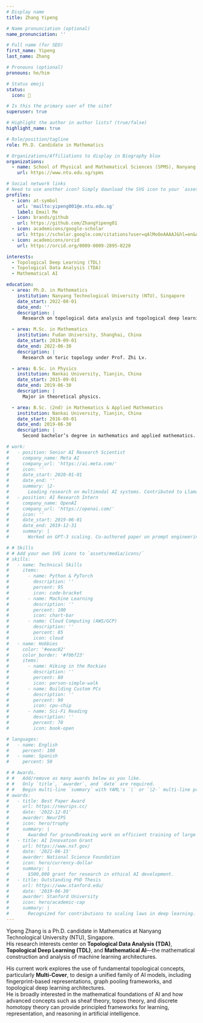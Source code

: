 ```yaml
---
# Display name
title: Zhang Yipeng

# Name pronunciation (optional)
name_pronunciation: ''

# Full name (for SEO)
first_name: Yipeng
last_name: Zhang

# Pronouns (optional)
pronouns: he/him

# Status emoji
status:
  icon: 📘

# Is this the primary user of the site?
superuser: true

# Highlight the author in author lists? (true/false)
highlight_name: true

# Role/position/tagline
role: Ph.D. Candidate in Mathematics

# Organizations/Affiliations to display in Biography blox
organizations:
  - name: School of Physical and Mathematical Sciences (SPMS), Nanyang Technological University (NTU)
    url: https://www.ntu.edu.sg/spms

# Social network links
# Need to use another icon? Simply download the SVG icon to your `assets/media/icons/` folder.
profiles:
  - icon: at-symbol
    url: 'mailto:yipeng001@e.ntu.edu.sg'
    label: Email Me
  - icon: brands/github
    url: https://github.com/ZhangYipeng01
  - icon: academicons/google-scholar
    url: https://scholar.google.com/citations?user=qAlMoOoAAAAJ&hl=en&oi=sra
  - icon: academicons/orcid
    url: https://orcid.org/0009-0009-2895-0220

interests:
  - Topological Deep Learning (TDL)
  - Topological Data Analysis (TDA)
  - Mathematical AI

education:
  - area: Ph.D. in Mathematics
    institution: Nanyang Technological University (NTU), Singapore
    date_start: 2022-08-01
    date_end: ''
    description: |
      Research on topological data analysis and topological deep learning under Prof. Kelin Xia.

  - area: M.Sc. in Mathematics
    institution: Fudan University, Shanghai, China
    date_start: 2019-09-01
    date_end: 2022-06-30
    description: |
      Research on toric topology under Prof. Zhi Lv.

  - area: B.Sc. in Physics
    institution: Nankai University, Tianjin, China
    date_start: 2015-09-01
    date_end: 2019-06-30
    description: |
      Major in theoretical physics.

  - area: B.Sc. (2nd) in Mathematics & Applied Mathematics
    institution: Nankai University, Tianjin, China
    date_start: 2016-09-01
    date_end: 2019-06-30
    description: |
      Second bachelor’s degree in mathematics and applied mathematics.

# work:
#   - position: Senior AI Research Scientist
#     company_name: Meta AI
#     company_url: 'https://ai.meta.com/'
#     icon: ''
#     date_start: 2020-01-01
#     date_end: ''
#     summary: |2-
#       Leading research on multimodal AI systems. Contributed to Llama 2 and other open-source models. 50+ citations in 3 years.
#   - position: AI Research Intern
#     company_name: OpenAI
#     company_url: 'https://openai.com/'
#     icon: ''
#     date_start: 2019-06-01
#     date_end: 2019-12-31
#     summary: |
#       Worked on GPT-3 scaling. Co-authored paper on prompt engineering.

# # Skills
# # Add your own SVG icons to `assets/media/icons/`
# skills:
#   - name: Technical Skills
#     items:
#       - name: Python & PyTorch
#         description: ''
#         percent: 95
#         icon: code-bracket
#       - name: Machine Learning
#         description: ''
#         percent: 100
#         icon: chart-bar
#       - name: Cloud Computing (AWS/GCP)
#         description: ''
#         percent: 85
#         icon: cloud
#   - name: Hobbies
#     color: '#eeac02'
#     color_border: '#f0bf23'
#     items:
#       - name: Hiking in the Rockies
#         description: ''
#         percent: 80
#         icon: person-simple-walk
#       - name: Building Custom PCs
#         description: ''
#         percent: 90
#         icon: cpu-chip
#       - name: Sci-Fi Reading
#         description: ''
#         percent: 70
#         icon: book-open

# languages:
#   - name: English
#     percent: 100
#   - name: Spanish
#     percent: 50

# # Awards.
# #   Add/remove as many awards below as you like.
# #   Only `title`, `awarder`, and `date` are required.
# #   Begin multi-line `summary` with YAML's `|` or `|2-` multi-line prefix and indent 2 spaces below.
# awards:
#   - title: Best Paper Award
#     url: https://neurips.cc/
#     date: '2022-12-01'
#     awarder: NeurIPS
#     icon: hero/trophy
#     summary: |
#       Awarded for groundbreaking work on efficient training of large models.
#   - title: AI Innovation Grant
#     url: https://www.nsf.gov/
#     date: '2021-06-15'
#     awarder: National Science Foundation
#     icon: hero/currency-dollar
#     summary: |
#       $500,000 grant for research in ethical AI development.
#   - title: Outstanding PhD Thesis
#     url: https://www.stanford.edu/
#     date: '2019-06-30'
#     awarder: Stanford University
#     icon: hero/academic-cap
#     summary: |
#       Recognized for contributions to scaling laws in deep learning.
---
```


Yipeng Zhang is a Ph.D. candidate in Mathematics at Nanyang Technological University (NTU), Singapore.  
His research interests center on **Topological Data Analysis (TDA)**, **Topological Deep Learning (TDL)**, and **Mathematical AI**—the mathematical construction and analysis of machine learning architectures.  

His current work explores the use of fundamental topological concepts, particularly **Multi-Cover**, to design a unified family of AI models, including fingerprint-based representations, graph pooling frameworks, and topological deep learning architectures.  
He is broadly interested in the mathematical foundations of AI and how advanced concepts such as sheaf theory, topos theory, and discrete homotopy theory can provide principled frameworks for learning, representation, and reasoning in artificial intelligence.
